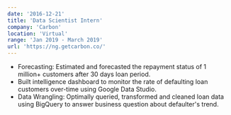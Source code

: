 ```yaml
---
date: '2016-12-21'
title: 'Data Scientist Intern'
company: 'Carbon'
location: 'Virtual'
range: 'Jan 2019 - March 2019'
url: 'https://ng.getcarbon.co/'
---
```


- Forecasting: Estimated and forecasted the repayment status of 1 million+ customers after 30 days loan period. 
- Built intelligence dashboard to monitor the rate of defaulting loan customers over-time using Google Data Studio.
- Data Wrangling: Optimally queried, transformed and cleaned loan data using BigQuery to answer business question about defaulter's trend. 